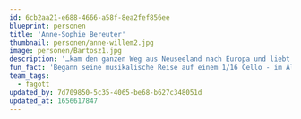 ```yaml
---
id: 6cb2aa21-e688-4666-a58f-8ea2fef856ee
blueprint: personen
title: 'Anne-Sophie Bereuter'
thumbnail: personen/anne-willem2.jpg
image: personen/Bartosz1.jpg
description: '…kam den ganzen Weg aus Neuseeland nach Europa und liebt es, Teil dieser diversen Kultur- und Musiklandschaft sein zu können. Edward interessiert sich vor allem für Projekte, die neue Perspektiven auf Musiktraditionen eröffnen, und beschäftigt sich gerne mit einem breiten Spektrum an Musik: Alte Musik, zeitgenössische Musik, Weltmusik, Kammermusik, elektronische Musik, improvisierte Musik, neu arrangierte Musik und neu komponierte Musik.'
fun_fact: 'Begann seine musikalische Reise auf einem 1/16 Cello - im Alter von 3 Jahren'
team_tags:
  - fagott
updated_by: 7d709850-5c35-4065-be68-b627c348051d
updated_at: 1656617847
---
```

